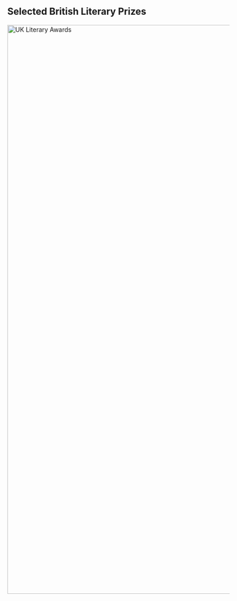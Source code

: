 ## Selected British Literary Prizes
<img width="1860" height="1289" alt="UK Literary Awards" src="https://github.com/user-attachments/assets/242fecf8-8acb-44f7-b0fb-a3900655dd79" />

